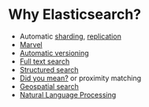 Why Elasticsearch?
===============================


- Automatic [sharding](http://www.elasticsearch.org/guide/en/elasticsearch/guide/current/_add_an_index.html), [replication](http://www.elasticsearch.org/guide/en/elasticsearch/guide/current/_add_failover.html)
- [Marvel](http://localhost:9200/_plugin/marvel)
- [Automatic versioning](http://www.elasticsearch.org/guide/en/elasticsearch/reference/current/docs-index_.html#index-versioning)
- [Full text search](http://www.elasticsearch.org/guide/en/elasticsearch/guide/current/full-text-search.html)
- [Structured search](http://www.elasticsearch.org/guide/en/elasticsearch/guide/current/structured-search.html)
- [Did you mean?](http://www.elasticsearch.org/guide/en/elasticsearch/guide/current/proximity-matching.html) or proximity matching
- [Geospatial search](http://www.elasticsearch.org/guide/en/elasticsearch/reference/current/query-dsl-geo-shape-query.html)
- [Natural Language Processing](http://www.elasticsearch.org/guide/en/elasticsearch/guide/current/languages.html)